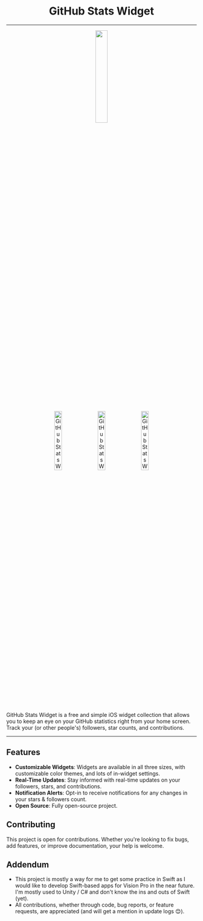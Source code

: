 <h1 align="center">GitHub Stats Widget</h1>
<hr>
<div align="center">
    <a href="https://apps.apple.com/app/6477889134">
        <img src="https://upload.wikimedia.org/wikipedia/commons/3/3c/Download_on_the_App_Store_Badge.svg" width="25%" height="25%">
    </a>
</div>
<br>

<p align="center">
  <img src="https://github.com/mapluisch/GitHub-Stats-Widget-for-iOS/assets/31780571/3e48c5f5-e4ac-4ad5-98f0-e77cbaad63b9" alt="GitHub Stats Widget Screenshot 1" style="width: 20%; margin-right: 10px;">
  <img src="https://github.com/mapluisch/GitHub-Stats-Widget-for-iOS/assets/31780571/d0b83bd0-115f-4422-b9c3-f8d7a1fbb295" alt="GitHub Stats Widget Screenshot 2" style="width: 20%; margin-right: 10px;">
  <img src="https://github.com/mapluisch/GitHub-Stats-Widget-for-iOS/assets/31780571/a5e1159c-864c-475a-8475-a05485e57f6c" alt="GitHub Stats Widget Screenshot 3" style="width: 20%;">
</p>

GitHub Stats Widget is a free and simple iOS widget collection that allows you to keep an eye on your GitHub statistics right from your home screen. Track your (or other people's) followers, star counts, and contributions.

<hr>

## Features

- **Customizable Widgets**: Widgets are available in all three sizes, with customizable color themes, and lots of in-widget settings.
- **Real-Time Updates**: Stay informed with real-time updates on your followers, stars, and contributions.
- **Notification Alerts**: Opt-in to receive notifications for any changes in your stars & followers count.
- **Open Source**: Fully open-source project.

## Contributing

This project is open for contributions. Whether you're looking to fix bugs, add features, or improve documentation, your help is welcome.

## Addendum

- This project is mostly a way for me to get some practice in Swift as I would like to develop Swift-based apps for Vision Pro in the near future. I'm mostly used to Unity / C# and don't know the ins and outs of Swift (yet).
- All contributions, whether through code, bug reports, or feature requests, are appreciated (and will get a mention in update logs 😊).
